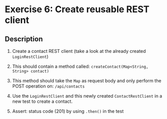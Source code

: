 # Exercise 6: Create reusable REST client

## Description
1. Create a contact REST client (take a look at the already created `LoginRestClient`)

2. This should contain a method called: `createContact(Map<String, String> contact)`

3. This method should take the `Map` as request body and only perform the POST operation on: `/api/contacts`

4. Use the `LoginRestClient` and this newly created `ContactRestClient` in a new test to create a contact.

5. Assert: status code (201) by using `.then()` in the test
